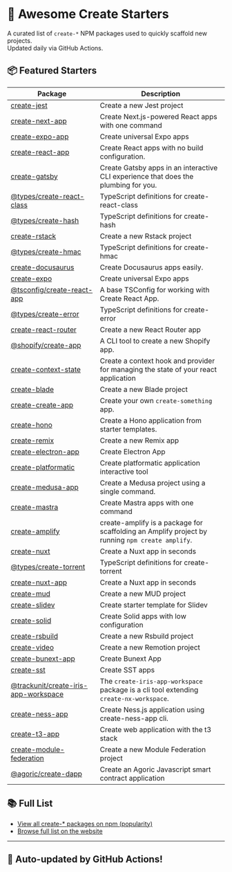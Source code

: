 # 🌱 Awesome Create Starters

A curated list of `create-*` NPM packages used to quickly scaffold new projects.  
Updated daily via GitHub Actions.

## 📦 Featured Starters

| Package | Description |
| ------- | ----------- |
| [create-jest](https://www.npmjs.com/package/create-jest) | Create a new Jest project |
| [create-next-app](https://www.npmjs.com/package/create-next-app) | Create Next.js-powered React apps with one command |
| [create-expo-app](https://www.npmjs.com/package/create-expo-app) | Create universal Expo apps |
| [create-react-app](https://www.npmjs.com/package/create-react-app) | Create React apps with no build configuration. |
| [create-gatsby](https://www.npmjs.com/package/create-gatsby) | Create Gatsby apps in an interactive CLI experience that does the plumbing for you. |
| [@types/create-react-class](https://www.npmjs.com/package/@types/create-react-class) | TypeScript definitions for create-react-class |
| [@types/create-hash](https://www.npmjs.com/package/@types/create-hash) | TypeScript definitions for create-hash |
| [create-rstack](https://www.npmjs.com/package/create-rstack) | Create a new Rstack project |
| [@types/create-hmac](https://www.npmjs.com/package/@types/create-hmac) | TypeScript definitions for create-hmac |
| [create-docusaurus](https://www.npmjs.com/package/create-docusaurus) | Create Docusaurus apps easily. |
| [create-expo](https://www.npmjs.com/package/create-expo) | Create universal Expo apps |
| [@tsconfig/create-react-app](https://www.npmjs.com/package/@tsconfig/create-react-app) | A base TSConfig for working with Create React App. |
| [@types/create-error](https://www.npmjs.com/package/@types/create-error) | TypeScript definitions for create-error |
| [create-react-router](https://www.npmjs.com/package/create-react-router) | Create a new React Router app |
| [@shopify/create-app](https://www.npmjs.com/package/@shopify/create-app) | A CLI tool to create a new Shopify app. |
| [create-context-state](https://www.npmjs.com/package/create-context-state) | Create a context hook and provider for managing the state of your react application |
| [create-blade](https://www.npmjs.com/package/create-blade) | Create a new Blade project |
| [create-create-app](https://www.npmjs.com/package/create-create-app) | Create your own `create-something` app. |
| [create-hono](https://www.npmjs.com/package/create-hono) | Create a Hono application from starter templates. |
| [create-remix](https://www.npmjs.com/package/create-remix) | Create a new Remix app |
| [create-electron-app](https://www.npmjs.com/package/create-electron-app) | Create Electron App |
| [create-platformatic](https://www.npmjs.com/package/create-platformatic) | Create platformatic application interactive tool |
| [create-medusa-app](https://www.npmjs.com/package/create-medusa-app) | Create a Medusa project using a single command. |
| [create-mastra](https://www.npmjs.com/package/create-mastra) | Create Mastra apps with one command |
| [create-amplify](https://www.npmjs.com/package/create-amplify) | create-amplify is a package for scaffolding an Amplify project by running `npm create amplify`. |
| [create-nuxt](https://www.npmjs.com/package/create-nuxt) | Create a Nuxt app in seconds |
| [@types/create-torrent](https://www.npmjs.com/package/@types/create-torrent) | TypeScript definitions for create-torrent |
| [create-nuxt-app](https://www.npmjs.com/package/create-nuxt-app) | Create a Nuxt app in seconds |
| [create-mud](https://www.npmjs.com/package/create-mud) | Create a new MUD project |
| [create-slidev](https://www.npmjs.com/package/create-slidev) | Create starter template for Slidev |
| [create-solid](https://www.npmjs.com/package/create-solid) | Create Solid apps with low configuration |
| [create-rsbuild](https://www.npmjs.com/package/create-rsbuild) | Create a new Rsbuild project |
| [create-video](https://www.npmjs.com/package/create-video) | Create a new Remotion project |
| [create-bunext-app](https://www.npmjs.com/package/create-bunext-app) | Create Bunext App |
| [create-sst](https://www.npmjs.com/package/create-sst) | Create SST apps |
| [@trackunit/create-iris-app-workspace](https://www.npmjs.com/package/@trackunit/create-iris-app-workspace) | The `create-iris-app-workspace` package is a cli tool extending `create-nx-workspace`. |
| [create-ness-app](https://www.npmjs.com/package/create-ness-app) | Create Ness.js application using create-ness-app cli. |
| [create-t3-app](https://www.npmjs.com/package/create-t3-app) | Create web application with the t3 stack |
| [create-module-federation](https://www.npmjs.com/package/create-module-federation) | Create a new Module Federation project |
| [@agoric/create-dapp](https://www.npmjs.com/package/@agoric/create-dapp) | Create an Agoric Javascript smart contract application |

## 📚 Full List

- [View all create-* packages on npm (popularity)](https://www.npmjs.com/search?q=create-&ranking=popularity)
- [Browse full list on the website](https://project42da.github.io/awesome-create-starters/)

---

## 🤖 Auto-updated by GitHub Actions!
